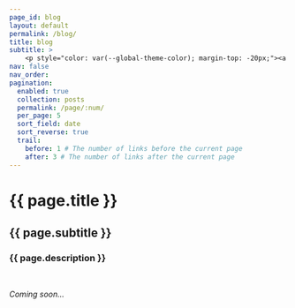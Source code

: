 ```yaml
---
page_id: blog
layout: default
permalink: /blog/
title: blog
subtitle: >
    <p style="color: var(--global-theme-color); margin-top: -20px;"><a href='https://marcorosso.com/it/blog/'>Italian</a>&nbsp;|&nbsp;<a href='https://marcorosso.com/es/blog/'>Spanish</a></p>
nav: false
nav_order:
pagination:
  enabled: true
  collection: posts
  permalink: /page/:num/
  per_page: 5
  sort_field: date
  sort_reverse: true
  trail:
    before: 1 # The number of links before the current page
    after: 3 # The number of links after the current page
---
```


  <div class="header-bar">
    <h1>{{ page.title }}</h1>
    <h2>{{ page.subtitle }}</h2>
    <h3>{{ page.description }}</h3>
  </div>

<br>

<i>Coming soon...</i>
